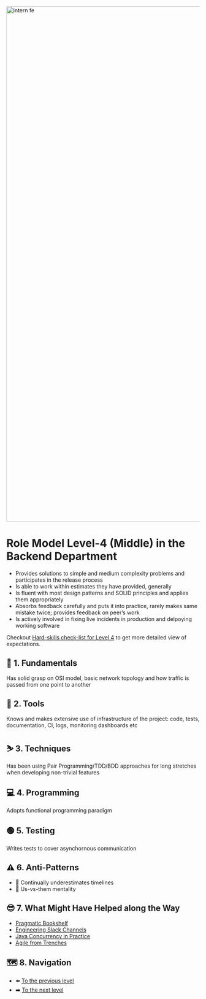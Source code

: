 <img width="1344" alt="intern fe" src="https://user-images.githubusercontent.com/47868427/120193769-76582a00-c225-11eb-933e-838a79fe33a8.png">

# Role Model Level-4 (Middle) in the Backend Department
- Provides solutions to simple and medium complexity problems and participates in the release process
- Is able to work within estimates they have provided, generally
- Is fluent with most design patterns and SOLID principles and applies them appropriately
- Absorbs feedback carefully and puts it into practice, rarely makes same mistake twice; provides feedback on peer’s work
- Is actively involved in fixing live incidents in production and delpoying working software

Checkout [Hard-skills check-list for Level 4](https://docs.google.com/spreadsheets/d/1Tu1rYjERCJYOxHWOK1qulFuNGsv5ObxORKWsJtqd38s/edit#gid=794128633) to get more detailed view of expectations.

## 🔄 1. Fundamentals
Has solid grasp on OSI model, basic network topology and how traffic is passed from one point to another

## 🧰 2. Tools
Knows and makes extensive use of infrastructure of the project: code, tests, documentation, CI, logs, monitoring dashboards etc

## ⛷️ 3. Techniques
Has been using Pair Programming/TDD/BDD approaches for long stretches when developing non-trivial features

## 💻 4. Programming
Adopts functional programming paradigm

## 🟢 5. Testing
Writes tests to cover asynchornous communication

## ⚠️ 6. Anti-Patterns
- :roller_coaster: Continually underestimates timelines
- :fu: Us-vs-them mentality

## 😎 7. What Might Have Helped along the Way
- [Pragmatic Bookshelf](https://pragprog.com/titles/tpp20/the-pragmatic-programmer-20th-anniversary-edition/)
- [Engineering Slack Channels](https://apiumhub.com/tech-blog-barcelona/top-14-slack-channels-software-developers/)
- [Java Concurrency in Practice](https://jcip.net/)
- [Agile from Trenches](https://www.infoq.com/minibooks/scrum-xp-from-the-trenches-2/)

## 🗺️ 8. Navigation
- ⬅️ [To the previous level](Level%203%20-%20Low%20Middle.md)
- ➡️ [To the next level](Level%205%20-%20High%20Middle.md)
